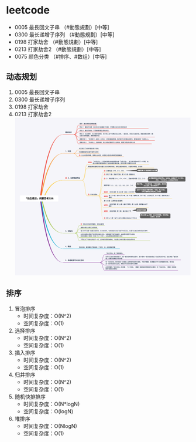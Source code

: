 # leetcode
- 0005 最長回文子串         （#動態規劃）[中等]
- 0300 最长递增子序列       （#動態規劃）[中等]
- 0198 打家劫舍            （#動態規劃）[中等]
- 0213 打家劫舍2           （#動態規劃）[中等]
- 0075 颜色分类            （#排序、#数组）[中等]
## 动态规划
1. 0005 最長回文子串
2. 0300 最长递增子序列
3. 0198 打家劫舍
4. 0213 打家劫舍2
   ![动态规划](../img/动态规划.png)

## 排序
1. 冒泡排序
    - 时间复杂度：O(N^2)
    - 空间复杂度：O(1)
2. 选择排序
    - 时间复杂度：O(N^2)
    - 空间复杂度：O(1)
3. 插入排序
    - 时间复杂度：O(N^2)
    - 空间复杂度：O(1)
4. 归并排序
    - 时间复杂度：O(N^2)
    - 空间复杂度：O(1)
4. 随机快排排序
    - 时间复杂度：O(N*logN)
    - 空间复杂度：O(logN)
5. 堆排序
    - 时间复杂度：O(NlogN)
    - 空间复杂度：O(1)